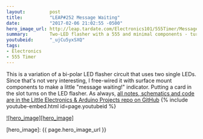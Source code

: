 ```yaml
---
layout:         post
title:          "LEAP#252 Message Waiting"
date:           "2017-02-06 21:02:55 -0500"
hero_image_url: http://leap.tardate.com/Electronics101/555Timer/MessageWaiting/assets/MessageWaiting_build.jpg
summary:        Two-LED flasher with a 555 and minimal components - turned into a "message waiting" indicator with some free-wired SMD construction.
youtubeid:      "_ujCu5yxSXQ"
tags:
- Electronics
- 555 Timer
---
```


This is a variation of a bi-polar LED flasher circuit that uses two single LEDs. Since that's not very interesting, I free-wired it with surface mount components to make a little "message waiting!" indicator. Putting a card in the slot turns on the LED flasher.
As always, [all notes, schematics and code are in the Little Electronics & Arduino Projects repo on GitHub][project]
{% include youtube-embed.html id=page.youtubeid %}

[![hero_image][hero_image]][project]

[leap]: http://leap.tardate.com
[project]: https://github.com/tardate/LittleArduinoProjects/tree/master/Electronics101/555Timer/MessageWaiting
[hero_image]: {{ page.hero_image_url }}
